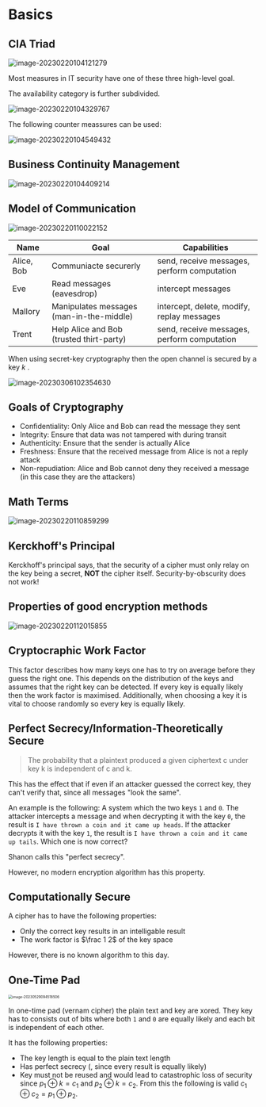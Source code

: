 # Basics

## CIA Triad

![image-20230220104121279](res/0_Basic/image-20230220104121279.png)

Most measures in IT security have one of these three high-level goal.

The availability category is further subdivided.

![image-20230220104329767](res/0_Basic/image-20230220104329767.png)

The following counter meassures can be used:

![image-20230220104549432](res/0_Basic/image-20230220104549432.png)

## Business Continuity Management

![image-20230220104409214](res/0_Basic/image-20230220104409214.png) 

## Model of Communication

![image-20230220110022152](res/0_Basic/image-20230220110022152.png)

| Name       | Goal                                     | Capabilities                                |
| ---------- | ---------------------------------------- | ------------------------------------------- |
| Alice, Bob | Communiacte securerly                    | send, receive messages, perform computation |
| Eve        | Read messages (eavesdrop)                | intercept messages                          |
| Mallory    | Manipulates messages (man-in-the-middle) | intercept, delete, modify, replay messages  |
| Trent      | Help Alice and Bob (trusted thirt-party) | send, receive messages, perform computation |

When using secret-key cryptography then the open channel is secured by a key $k$ .

![image-20230306102354630](res/0_Basic/image-20230306102354630.png)

## Goals of Cryptography

* Confidentiality: Only Alice and Bob can read the message they sent
* Integrity: Ensure that data was not tampered with during transit
* Authenticity: Ensure that the sender is actually Alice
* Freshness:  Ensure that the received message from Alice is not a reply attack
* Non-repudiation: Alice and Bob cannot deny they received a message (in this case they are the attackers)

## Math Terms

![image-20230220110859299](res/0_Basic/image-20230220110859299.png)

## Kerckhoff's Principal

Kerckhoff's principal says, that the security of a cipher must only relay on the key being a secret, **NOT** the cipher itself. Security-by-obscurity does not work!

## Properties of good encryption methods

![image-20230220112015855](res/0_Basic/image-20230220112015855.png)

## Cryptocraphic Work Factor

This factor describes how many keys one has to try on average before they guess the right one. This depends on the distribution of the keys and assumes that the right key can be detected. If every key is equally likely then the work factor is maximised. Additionally, when choosing a key it is vital to choose randomly so every key is equally likely.

## Perfect Secrecy/Information-Theoretically Secure

> The probability that a plaintext produced a given ciphertext c under key k is independent of c and k.

This has the effect that if even if an attacker guessed the correct key, they can't verify that, since all messages "look the same".

An example is the following: A system which the two keys `1` and `0`. The attacker intercepts a message and when decrypting it with the key `0`, the result is `I have thrown a coin and it came up heads`. If the attacker decrypts it with the key `1`, the result is `I have thrown a coin and it came up tails`. Which one is now correct?

Shanon calls this "perfect secrecy".

However, no modern encryption algorithm has this property.

## Computationally Secure

A cipher has to have the following properties:

* Only the correct key results in an intelligable result
* The work factor is $\frac 1 2$ of the key space

However, there is no known algorithm to this day.

## One-Time Pad

<img src="res/0_Basic/image-20230529094518506.png" alt="image-20230529094518506" style="zoom:50%;" />

In one-time pad (vernam cipher) the plain text and key are xored. They key has to consists out of bits where both `1` and `0` are equally likely and each bit is independent of each other.

It has the following properties:

* The key length is equal to the plain text length
* Has perfect secrecy (, since every result is equally likely)
* Key must not be reused and would lead to catastrophic loss of security since $p_1 \oplus k = c_1$ and $p_2 \oplus k = c_2$. From this the following is valid $c_1 \oplus c_2 = p_1 \oplus p_2$.
